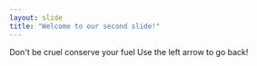 ```yaml
---
layout: slide
title: "Welcome to our second slide!"
---
```

Don't be cruel conserve your fuel
Use the left arrow to go back!
